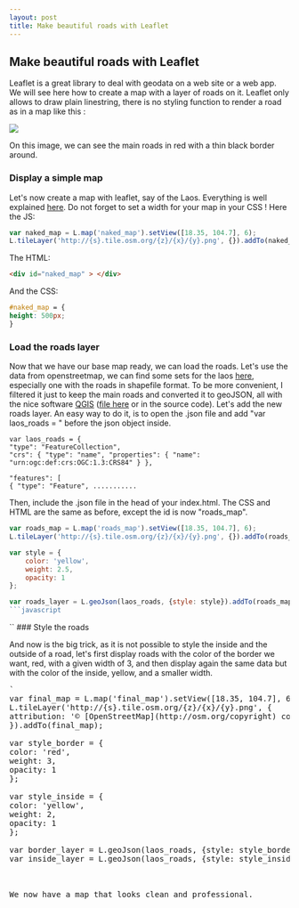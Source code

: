 ```yaml
---
layout: post
title: Make beautiful roads with Leaflet
---
```

<link rel="stylesheet" type="text/css" href="http://syldor.github.io/_posts/Beautiful-Roads/style.css" media="screen" />

## Make beautiful roads with Leaflet

Leaflet is a great library to deal with geodata on a web site or a web app. We will see here how to create
a map with a layer of roads on it. Leaflet only allows to draw plain linestring, there is no styling function 
to render a road as in a map like this :

![](http://syldor.github.io/images/example.png)

On this image, we can see the main roads in red with a thin black border around.

###  Display a simple map

Let's now create a map with leaflet, say of the Laos. Everything is well explained [here](http://leafletjs.com/examples/quick-start.html).
Do not forget to set a width for your map in your CSS ! Here the JS:

```javascript
var naked_map = L.map('naked_map').setView([18.35, 104.7], 6); 
L.tileLayer('http://{s}.tile.osm.org/{z}/{x}/{y}.png', {}).addTo(naked_map);
```

The HTML:

```html
<div id="naked_map" > </div>
```

And the CSS: 

```css
#naked_map = {
height: 500px;
}
```

<div id="naked_map"></div>

###  Load the roads layer

Now that we have our base map ready, we can load the roads. Let's use the data from openstreetmap, we can find some sets for the laos [here](http://www.openstreetmap.la/), especially one with the roads in shapefile format. To
be more convenient, I filtered it just to keep the main roads and converted it to geoJSON, all with the nice software
[QGIS](http://www.qgis.org/en/site/) ([file here](laos_roads.json) or in the source code).
Let's add the new roads layer. An easy way to do it, is to open the .json file and add "var laos_roads = " before the json object inside. 

```
var laos_roads = {
"type": "FeatureCollection",
"crs": { "type": "name", "properties": { "name": "urn:ogc:def:crs:OGC:1.3:CRS84" } },

"features": [
{ "type": "Feature", ...........
```

Then, include the .json file in the head of your index.html. The CSS and HTML are the same as before, except the id is now "roads_map".

```javascript
var roads_map = L.map('roads_map').setView([18.35, 104.7], 6);
L.tileLayer('http://{s}.tile.osm.org/{z}/{x}/{y}.png', {}).addTo(roads_map);

var style = {
	color: 'yellow',
	weight: 2.5,
	opacity: 1
};

var roads_layer = L.geoJson(laos_roads, {style: style}).addTo(roads_map);
```javascript

```
<div id="roads_map"></div>
``
###  Style the roads

And now is the big trick, as it is not possible to style the inside and the outside of a road, let's first display roads with the color of the border we want, red, with a given width of 3, and then display again the same data but with the color of the inside, yellow, and a smaller width.

<pre>`
var final_map = L.map('final_map').setView([18.35, 104.7], 6);
L.tileLayer('http://{s}.tile.osm.org/{z}/{x}/{y}.png', {
attribution: '© [OpenStreetMap](http://osm.org/copyright) contributors'
}).addTo(final_map);

var style_border = {
color: 'red',
weight: 3,
opacity: 1
};

var style_inside = {
color: 'yellow',
weight: 2,
opacity: 1
};

var border_layer = L.geoJson(laos_roads, {style: style_border}).addTo(final_map);
var inside_layer = L.geoJson(laos_roads, {style: style_inside}).addTo(final_map);

<div id="final_map"></div>

We now have a map that looks clean and professional.

<script src="http://cdn.leafletjs.com/leaflet-0.7.3/leaflet.js"></script>
<script src="http://syldor.github.io/_posts/Beautiful-Roads/roads.js"></script>
<script src="http://syldor.github.io/_posts/Beautiful-Roads/laos_roads.json" type="text/javascript"></script>




